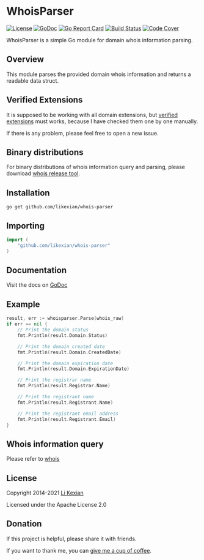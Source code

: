 # WhoisParser

[![License](https://img.shields.io/badge/license-Apache%202.0-blue.svg)](LICENSE)
[![GoDoc](https://pkg.go.dev/badge/github.com/likexian/whois-parser.svg)](https://pkg.go.dev/github.com/likexian/whois-parser)
[![Go Report Card](https://goreportcard.com/badge/github.com/likexian/whois-parser)](https://goreportcard.com/report/github.com/likexian/whois-parser)
[![Build Status](https://github.com/likexian/whois-parser/actions/workflows/gotest.yaml/badge.svg)](https://github.com/likexian/whois-parser/actions/workflows/gotest.yaml)
[![Code Cover](https://release.likexian.com/whois-parser/coverage.svg)](https://github.com/likexian/whois-parser/actions/workflows/gotest.yaml)

WhoisParser is a simple Go module for domain whois information parsing.

## Overview

This module parses the provided domain whois information and returns a readable data struct.

## Verified Extensions

It is supposed to be working with all domain extensions, but [verified extensions](examples/README.md) must works, because I have checked them one by one manually.

If there is any problem, please feel free to open a new issue.

## Binary distributions

For binary distributions of whois information query and parsing, please download [whois release tool](https://github.com/likexian/whois/tree/master/cmd/whois).

## Installation

```shell
go get github.com/likexian/whois-parser
```

## Importing

```go
import (
    "github.com/likexian/whois-parser"
)
```

## Documentation

Visit the docs on [GoDoc](https://pkg.go.dev/github.com/likexian/whois-parser)

## Example

```go
result, err := whoisparser.Parse(whois_raw)
if err == nil {
    // Print the domain status
    fmt.Println(result.Domain.Status)

    // Print the domain created date
    fmt.Println(result.Domain.CreatedDate)

    // Print the domain expiration date
    fmt.Println(result.Domain.ExpirationDate)

    // Print the registrar name
    fmt.Println(result.Registrar.Name)

    // Print the registrant name
    fmt.Println(result.Registrant.Name)

    // Print the registrant email address
    fmt.Println(result.Registrant.Email)
}
```

## Whois information query

Please refer to [whois](https://github.com/likexian/whois)

## License

Copyright 2014-2021 [Li Kexian](https://www.likexian.com/)

Licensed under the Apache License 2.0

## Donation

If this project is helpful, please share it with friends.

If you want to thank me, you can [give me a cup of coffee](https://www.likexian.com/donate/).
